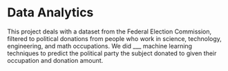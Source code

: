 # Data Analytics
This project deals with a dataset from the Federal Election Commission, filtered to political donations from people who work in science, technology, engineering, and math occupations.
We did ___ machine learning techniques to predict the political party the subject donated to given their occupation and donation amount.
